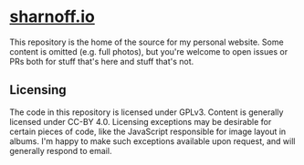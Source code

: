 # [sharnoff.io](sharnoff.io)

This repository is the home of the source for my personal website. Some content is omitted (e.g.
full photos), but you're welcome to open issues or PRs both for stuff that's here and stuff that's
not.

## Licensing

The code in this repository is licensed under GPLv3. Content is generally licensed under CC-BY 4.0.
Licensing exceptions may be desirable for certain pieces of code, like the JavaScript responsible
for image layout in albums. I'm happy to make such exceptions available upon request, and will
generally respond to email.
